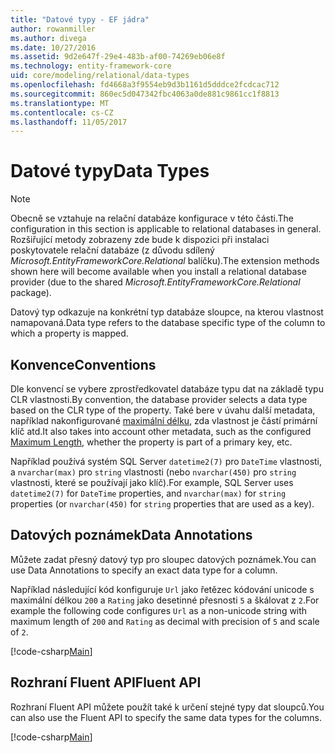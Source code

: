 ```yaml
---
title: "Datové typy - EF jádra"
author: rowanmiller
ms.author: divega
ms.date: 10/27/2016
ms.assetid: 9d2e647f-29e4-483b-af00-74269eb06e8f
ms.technology: entity-framework-core
uid: core/modeling/relational/data-types
ms.openlocfilehash: fd4668a3f9554eb9d3b1161d5dddce2fcdcac712
ms.sourcegitcommit: 860ec5d047342fbc4063a0de881c9861cc1f8813
ms.translationtype: MT
ms.contentlocale: cs-CZ
ms.lasthandoff: 11/05/2017
---
```

# <a name="data-types"></a><span data-ttu-id="03433-102">Datové typy</span><span class="sxs-lookup"><span data-stu-id="03433-102">Data Types</span></span>

> [!NOTE]  
> <span data-ttu-id="03433-103">Obecně se vztahuje na relační databáze konfigurace v této části.</span><span class="sxs-lookup"><span data-stu-id="03433-103">The configuration in this section is applicable to relational databases in general.</span></span> <span data-ttu-id="03433-104">Rozšiřující metody zobrazeny zde bude k dispozici při instalaci poskytovatele relační databáze (z důvodu sdílený *Microsoft.EntityFrameworkCore.Relational* balíčku).</span><span class="sxs-lookup"><span data-stu-id="03433-104">The extension methods shown here will become available when you install a relational database provider (due to the shared *Microsoft.EntityFrameworkCore.Relational* package).</span></span>

<span data-ttu-id="03433-105">Datový typ odkazuje na konkrétní typ databáze sloupce, na kterou vlastnost namapovaná.</span><span class="sxs-lookup"><span data-stu-id="03433-105">Data type refers to the database specific type of the column to which a property is mapped.</span></span>

## <a name="conventions"></a><span data-ttu-id="03433-106">Konvence</span><span class="sxs-lookup"><span data-stu-id="03433-106">Conventions</span></span>

<span data-ttu-id="03433-107">Dle konvencí se vybere zprostředkovatel databáze typu dat na základě typu CLR vlastnosti.</span><span class="sxs-lookup"><span data-stu-id="03433-107">By convention, the database provider selects a data type based on the CLR type of the property.</span></span> <span data-ttu-id="03433-108">Také bere v úvahu další metadata, například nakonfigurované [maximální délku](../max-length.md), zda vlastnost je částí primární klíč atd.</span><span class="sxs-lookup"><span data-stu-id="03433-108">It also takes into account other metadata, such as the configured [Maximum Length](../max-length.md), whether the property is part of a primary key, etc.</span></span>

<span data-ttu-id="03433-109">Například používá systém SQL Server `datetime2(7)` pro `DateTime` vlastnosti, a `nvarchar(max)` pro `string` vlastnosti (nebo `nvarchar(450)` pro `string` vlastnosti, které se používají jako klíč).</span><span class="sxs-lookup"><span data-stu-id="03433-109">For example, SQL Server uses `datetime2(7)` for `DateTime` properties, and `nvarchar(max)` for `string` properties (or `nvarchar(450)` for `string` properties that are used as a key).</span></span>

## <a name="data-annotations"></a><span data-ttu-id="03433-110">Datových poznámek</span><span class="sxs-lookup"><span data-stu-id="03433-110">Data Annotations</span></span>

<span data-ttu-id="03433-111">Můžete zadat přesný datový typ pro sloupec datových poznámek.</span><span class="sxs-lookup"><span data-stu-id="03433-111">You can use Data Annotations to specify an exact data type for a column.</span></span>

<span data-ttu-id="03433-112">Například následující kód konfiguruje `Url` jako řetězec kódování unicode s maximální délkou `200` a `Rating` jako desetinné přesnosti `5` a škálovat z `2`.</span><span class="sxs-lookup"><span data-stu-id="03433-112">For example the following code configures `Url` as a non-unicode string with maximum length of `200` and `Rating` as decimal with precision of `5` and scale of `2`.</span></span>

[!code-csharp[Main](../../../../samples/core/Modeling/DataAnnotations/Samples/Relational/DataType.cs?name=Entities&highlight=4,6)]

## <a name="fluent-api"></a><span data-ttu-id="03433-113">Rozhraní Fluent API</span><span class="sxs-lookup"><span data-stu-id="03433-113">Fluent API</span></span>

<span data-ttu-id="03433-114">Rozhraní Fluent API můžete použít také k určení stejné typy dat sloupců.</span><span class="sxs-lookup"><span data-stu-id="03433-114">You can also use the Fluent API to specify the same data types for the columns.</span></span>

[!code-csharp[Main](../../../../samples/core/Modeling/FluentAPI/Samples/Relational/DataType.cs?name=Model&highlight=9-10)]
